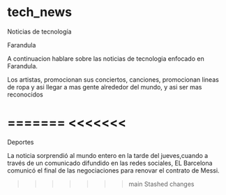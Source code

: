 # tech_news
Noticias de tecnología

Farandula

A continuacion hablare sobre las noticias de tecnologia enfocado en Farandula.

Los artistas, promocionan sus conciertos, canciones, promocionan lineas de ropa y asi llegar a mas gente alrededor del mundo, y asi ser mas reconocidos 

=======
<<<<<<< 
=======

Deportes 

La noticia sorprendió al mundo entero en la tarde del jueves,cuando a través de un comunicado difundido en las redes sociales, EL Barcelona comunicó el final de las negociaciones para renovar el contrato de Messi.
>>>>>>> main
>>>>>>> Stashed changes
